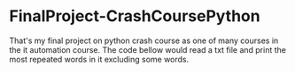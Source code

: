 # FinalProject-CrashCoursePython
That's my final project on python crash course as one of many courses in the it automation course.
The code bellow would read a txt file and print the most repeated words in it excluding some words.
